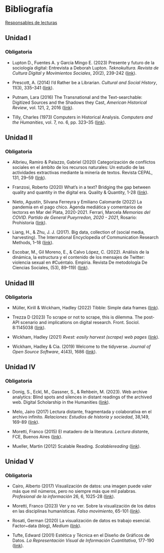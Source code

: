 # Bibliografía

[Responsables de
lecturas](https://docs.google.com/spreadsheets/d/1daRYQMJXmObIAJEE3GKJkB89YuvCS28P4jiMcUdkSIU/edit?usp=sharing "Formulario")

## Unidad I

### Obligatoria

-   Lupton D., Fuentes A. y García Mingo E. (2023) Presente y futuro de
    la sociología digital: Entrevista a Deborah Lupton. *Teknokultura.
    Revista de Cultura Digital y Movimientos Sociales*, 20(2), 239-242
    ([link](https://revistas.ucm.es/index.php/TEKN/article/view/87181/4564456566105 "Presente y futuro de la sociología digital")).

-   Prescott, A. (2014) I’d Rather be a Librarian. *Cultural and Social
    History*, 11(3), 335–341
    ([link](https://sci-hub.se/https://doi.org/10.2752/147800414X13983595303192 "I’d Rather be a Librarian")).

-   Putnam, Lara (2016) The Transnational and the Text-searchable:
    Digitized Sources and the Shadows they Cast, *American Historical
    Review*, vol. 121, 2, 2016
    ([link](https://academic.oup.com/ahr/article/121/2/377/2581842 "The Transnational and the Text-searchable")).

-   Tilly, Charles (1973) Computers in Historical Analysis. *Computers
    and the Humanities*, vol. 7, no. 6, pp. 323–35
    ([link](https://sci-hub.se/https://www.jstor.org/stable/30199589 "Computers in Historical Analysis")).

## Unidad II

### Obligatoria

-   Albrieu, Ramiro & Palazzo, Gabriel (2020) Categorización de
    conflictos sociales en el ámbito de los recursos naturales: Un
    estudio de las actividades extractivas mediante la minería de
    textos. Revista CEPAL, 131, 29–59
    ([link](https://repositorio.cepal.org/bitstream/handle/11362/45952/RVE131_Albrieu.pdf?sequence=1&isAllowed=y "Categorización de conflictos sociales en el ámbito de los recursos naturales")).

-   Franzosi, Roberto (2020) What’s in a text? Bridging the gap between
    quality and quantity in the digital era. Quality & Quantity, 1-28
    ([link](https://sci-hub.se/https://doi.org/10.1007/s11135-020-01067-6 "What's in a text?")).

-   Nieto, Agustín, Silvana Ferreyra y Emiliano Calomarde (2022) La
    pandemia en el pago chico. Agenda mediática y comentarios de
    lectorxs en Mar del Plata, 2020-2021. Ferrari, Marcela *Memorias del
    COVID. Partido de General Pueyrredon, 2020 - 2021*, Rosario:
    Prohistoria
    ([link](https://www.academia.edu/77606214/TIEMPOS_DE_PANDEMIA "La pandemia en el pago chico")).

-   Liang, H., & Zhu, J. J. (2017). Big data, collection of (social
    media, harvesting). The International Encyclopedia of Communication
    Research Methods, 1–18
    ([link](https://sci-hub.se/https://doi.org/10.1002/9781118901731.iecrm0015 "Big data, collection of (social media, harvesting)")).

-   Escobar, M., Gil Moreno, E., & Calvo López, C. (2022). Análisis de
    la dinámica, la estructura y el contenido de los mensajes de
    Twitter: violencia sexual en \#Cuéntalo. Empiria. Revista De
    metodología De Ciencias Sociales, (53), 89–119)
    ([link](https://revistas.uned.es/index.php/empiria/article/view/32614/25534 "Análisis de la dinámica, la estructura y el contenido de los mensajes de Twitter")).

## Unidad III

### Obligatoria

-   Müller, Kirill & Wickham, Hadley (2022) Tibble: Simple data frames
    ([link](https://cran.r-project.org/web/packages/tibble/tibble.pdf "Tibble")).

-   Trezza D (2023) To scrape or not to scrape, this is dilemma. The
    post-API scenario and implications on digital research. Front.
    Sociol. 8:1145038
    ([link](https://www.frontiersin.org/articles/10.3389/fsoc.2023.1145038/full "To scrape or not to scrape")).

-   Wickham, Hadley (2021) *Rvest: easily harvest (scrape) web pages*
    ([link](https://cran.r-project.org/web/packages/rvest/rvest.pdf "easily harvest (scrape) web pages")).

-   Wickham, Hadley & Cia. (2019) Welcome to the tidyverse. *Journal of
    Open Source Software*, 4(43), 1686
    ([link](https://doi.org/10.21105/joss.01686 "Welcome to the tidyverse")).

## Unidad IV

### Obligatoria

-   Donig, S., Eckl, M., Gassner, S., & Rehbein, M. (2023). Web archive
    analytics: Blind spots and silences in distant readings of the
    archived web. Digital Scholarship in the Humanities
    ([link](https://doi.org/10.1093/llc/fqad014 "Web archive analytics")).

-   Melo, Jairo (2017) Lectura distante, fragmentada y colaborativa en
    el archivo infinito. *Relaciones: Estudios de historia y sociedad*,
    38,149, 169-89
    ([link](https://www.scielo.org.mx/pdf/rz/v38n149/2448-7554-rz-38-149-00169.pdf "Lectura distante, fragmentada y colaborativa en el archivo infinito")).

-   Moretti, Franco (2015) El matadero de la literatura. *Lectura
    distant*e, FCE, Buenos Aires
    ([link](https://github.com/agusnieto77/Sem-UBA/raw/master/bibliograf%C3%ADa/Moretti%20-%20El%20matadero%20de%20la%20literatura%20III.pdf "El matadero de la literatura")).

-   Mueller, Martin (2012) Scalable Reading. *Scalablereading*
    ([link](https://scalablereading.northwestern.edu/?page_id=22 "Scalable Reading")).

## Unidad V

### Obligatoria

-   Cairo, Alberto (2017) Visualización de datos: una imagen puede valer
    más que mil números, pero no siempre más que mil palabras.
    *Profesional de la información* 26, 6, 1025-28
    ([link](https://doi.org/10.3145/epi.2017.nov.02 "Visualización de datos")).

-   Moretti, Franco (2023) Ver y no ver. Sobre la visualización de los
    datos en las disciplinas humanísticas. *Falso movimiento*, 65-101
    ([link](https://doi.org/10.51829/Drassana.28.650 "Ver y no ver")).

-   Rosati, German (2020) La visualización de datos es trabajo esencial.
    Factor~data (blog), *Medium*
    ([link](https://medium.com/factor-data/la-visualizaci%C3%B3n-de-datos-es-trabajo-esencial-ea7acc20b5d3 "La visualización de datos es trabajo esencial")).

-   Tufte, Edward (2001) Estética y Técnica en el Diseño de Gráficos de
    Datos. *La Representación Visual de Información Cuantitativa*,
    177-190
    ([link](https://medium.com/factor-data/la-visualizaci%C3%B3n-de-datos-es-trabajo-esencial-ea7acc20b5d3 "Estética y Técnica en el Diseño de Gráficos de Datos")).
